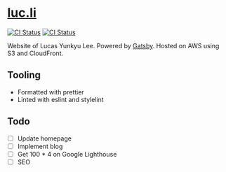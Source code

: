 # [luc.li](https://luc.li)

[![CI Status](https://github.com/rocketll/luc.li/workflows/Main%20CI/badge.svg)](https://github.com/RocketLL/luc.li/actions/workflows/main.yml) [![CI Status](https://github.com/rocketll/luc.li/workflows/Development%20CI/badge.svg)](https://github.com/RocketLL/luc.li/actions/workflows/devel.yml)

Website of Lucas Yunkyu Lee. Powered by [Gatsby](http://gatsbyjs.com). Hosted on AWS using S3 and CloudFront.

## Tooling

- Formatted with prettier
- Linted with eslint and stylelint

## Todo

- [ ] Update homepage
- [ ] Implement blog
- [ ] Get 100 \* 4 on Google Lighthouse
- [ ] SEO
